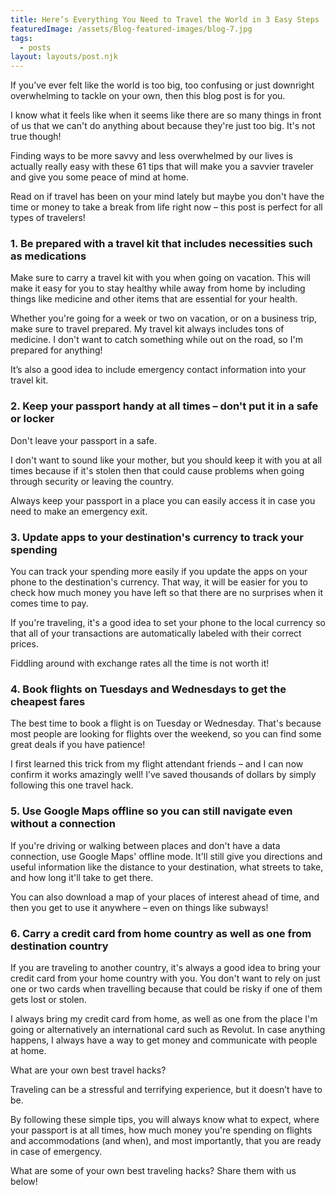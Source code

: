 ```yaml
---
title: Here’s Everything You Need to Travel the World in 3 Easy Steps
featuredImage: /assets/Blog-featured-images/blog-7.jpg
tags:
  - posts
layout: layouts/post.njk
---
```


If you’ve ever felt like the world is too big, too confusing or just downright overwhelming to tackle on your own, then this blog post is for you.

I know what it feels like when it seems like there are so many things in front of us that we can't do anything about because they're just too big. It's not true though!

Finding ways to be more savvy and less overwhelmed by our lives is actually really easy with these 61 tips that will make you a savvier traveler and give you some peace of mind at home.

Read on if travel has been on your mind lately but maybe you don't have the time or money to take a break from life right now – this post is perfect for all types of travelers!

### 1. Be prepared with a travel kit that includes necessities such as medications

Make sure to carry a travel kit with you when going on vacation. This will make it easy for you to stay healthy while away from home by including things like medicine and other items that are essential for your health.

Whether you're going for a week or two on vacation, or on a business trip, make sure to travel prepared. My travel kit always includes tons of medicine. I don't want to catch something while out on the road, so I'm prepared for anything!

It’s also a good idea to include emergency contact information into your travel kit.

### 2. Keep your passport handy at all times – don't put it in a safe or locker

Don't leave your passport in a safe.

I don't want to sound like your mother, but you should keep it with you at all times because if it's stolen then that could cause problems when going through security or leaving the country.

Always keep your passport in a place you can easily access it in case you need to make an emergency exit.

### 3. Update apps to your destination's currency to track your spending

You can track your spending more easily if you update the apps on your phone to the destination's currency. That way, it will be easier for you to check how much money you have left so that there are no surprises when it comes time to pay.

If you're traveling, it's a good idea to set your phone to the local currency so that all of your transactions are automatically labeled with their correct prices.

Fiddling around with exchange rates all the time is not worth it!

### 4. Book flights on Tuesdays and Wednesdays to get the cheapest fares

The best time to book a flight is on Tuesday or Wednesday. That's because most people are looking for flights over the weekend, so you can find some great deals if you have patience!

I first learned this trick from my flight attendant friends – and I can now confirm it works amazingly well! I’ve saved thousands of dollars by simply following this one travel hack.

### 5. Use Google Maps offline so you can still navigate even without a connection 

If you're driving or walking between places and don't have a data connection, use Google Maps' offline mode. It'll still give you directions and useful information like the distance to your destination, what streets to take, and how long it'll take to get there.

You can also download a map of your places of interest ahead of time, and then you get to use it anywhere – even on things like subways!

### 6. Carry a credit card from home country as well as one from destination country

If you are traveling to another country, it's always a good idea to bring your credit card from your home country with you. You don't want to rely on just one or two cards when travelling because that could be risky if one of them gets lost or stolen.

I always bring my credit card from home, as well as one from the place I'm going or alternatively an international card such as Revolut. In case anything happens, I always have a way to get money and communicate with people at home.

What are your own best travel hacks?

Traveling can be a stressful and terrifying experience, but it doesn’t have to be.

By following these simple tips, you will always know what to expect, where your passport is at all times, how much money you're spending on flights and accommodations (and when), and most importantly, that you are ready in case of emergency.

What are some of your own best traveling hacks? Share them with us below!